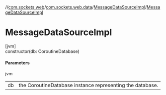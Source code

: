 //[com.sockets.web](../../../index.md)/[com.sockets.web.data](../index.md)/[MessageDataSourceImpl](index.md)/[MessageDataSourceImpl](-message-data-source-impl.md)

# MessageDataSourceImpl

[jvm]\
constructor(db: CoroutineDatabase)

#### Parameters

jvm

| | |
|---|---|
| db | the CoroutineDatabase instance representing the database. |

